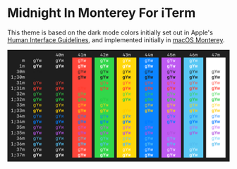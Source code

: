 # Midnight In Monterey For iTerm

This theme is based on the dark mode colors initially set out in Apple's [Human Interface Guidelines](https://developer.apple.com/design/human-interface-guidelines/macos/overview/themes/), and implemented initially in [macOS Monterey](https://en.wikipedia.org/wiki/MacOS_Monterey).

![Midnight in Monterey for iTerm](preview.png)
